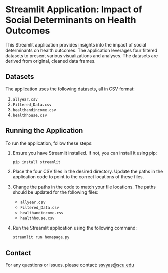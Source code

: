 # Streamlit Application: Impact of Social Determinants on Health Outcomes

This Streamlit application provides insights into the impact of social determinants on health outcomes. The application leverages four filtered datasets to present various visualizations and analyses. The datasets are derived from original, cleaned data frames.

## Datasets

The application uses the following datasets, all in CSV format:

1. `allyear.csv`
2. `Filtered_Data.csv`
3. `healthandincome.csv`
4. `healthhouse.csv`

## Running the Application

To run the application, follow these steps:

1. Ensure you have Streamlit installed. If not, you can install it using pip:
    ```sh
    pip install streamlit
    ```

2. Place the four CSV files in the desired directory. Update the paths in the application code to point to the correct locations of these files.

3. Change the paths in the code to match your file locations. The paths should be updated for the following files:
    - `allyear.csv`
    - `Filtered_Data.csv`
    - `healthandincome.csv`
    - `healthhouse.csv`

4. Run the Streamlit application using the following command:
    ```sh
    streamlit run homepage.py
    ```

## Contact

For any questions or issues, please contact: ssvyas@scu.edu